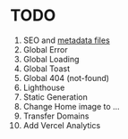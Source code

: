 # TODO

1. SEO and [metadata files](https://nextjs.org/docs/app/api-reference/file-conventions/metadata)
2. Global Error
3. Global Loading
4. Global Toast
5. Global 404 (not-found)
6. Lighthouse
7. Static Generation
8. Change Home image to ...
9. Transfer Domains
10. Add Vercel Analytics
